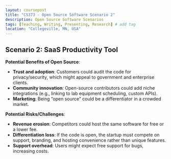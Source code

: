 ```yaml
---
layout: coursepost
title: "CS373 - Open Source Software Scenario 2"
description: Open Source Software Scenarios
tags: [Teaching, Writing, Presenting, Research] # add tag
location: "Collegeville, MN, USA"
---
```


## Scenario 2: SaaS Productivity Tool

**Potential Benefits of Open Source**:
- **Trust and adoption**: Customers could audit the code for privacy/security, which might appeal to government and enterprise clients.
- **Community innovation**: Open-source contributors could add niche integrations (e.g., linking to lab equipment scheduling, custom APIs).
- **Marketing**: Being “open source” could be a differentiator in a crowded market.

**Potential Risks/Challenges**:
- **Revenue erosion**: Competitors could host the same software for free or a lower fee.
- **Differentiation loss**: If the code is open, the startup must compete on support, branding, and hosting convenience rather than unique features.
- **Support overhead**: Users might expect free support for bugs, increasing costs.

